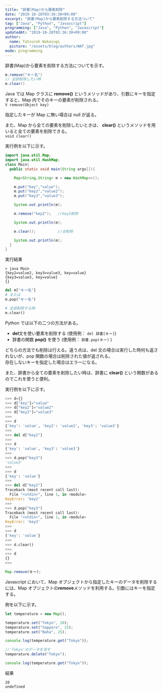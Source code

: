 ```yaml
---
title: "辞書(Map)から要素削除"
date: "2019-10-28T03:36:30+09:00"
excerpt: "辞書(Map)から要素削除する方法ついて"
tag: ["Java", "Python", "Javascript"]
programming: ["Java", "Python", "Javascript"]
updatedAt: "2019-10-28T03:36:30+09:00"
author:
  name: Tatsuroh Wakasugi
  picture: "/assets/blog/authors/WAT.jpg"
mode: programming
---
```


辞書(Map)から要素を削除する方法についてを示す。

<div class="note_content_by_programming_language" id="note_content_Java">

```java
m.remove("キー名")
// 全部削除したい時
m.clear()
```

Java では Map クラスに **remove()** というメソッドがあり、引数にキーを指定すると、Map 内でそのキーの要素が削除される。  
`V remove(Object key)`

指定したキーが Map に無い場合は null が返る。

また、Map から全ての要素を削除したいときは、 **clear()** というメソッドを用いると全ての要素を削除できる。  
`void clear()`

実行例を以下に示す。

```java
import java.util.Map;
import java.util.HashMap;
class Main{
  public static void main(String args[]){

    Map<String,String> m = new HashMap<>();

    m.put("key","value");
    m.put("key2","value2");
    m.put("key3","value3");

    System.out.println(m);

    m.remove("key2");   //key2削除

    System.out.println(m);

    m.clear();          //全削除

    System.out.println(m);
  }
}
```

実行結果

```
> java Main
{key2=value2, key3=value3, key=value}
{key3=value3, key=value}
{}
```

</div>
<div class="note_content_by_programming_language" id="note_content_Python">

```python
del m["キー名"]
# または
m.pop("キー名")

# 全部削除する時
m.clear()
```

Python では以下の二つの方法がある。

- **del**文を使い要素を削除する (使用例： `del 辞書[キー]`)
- 辞書の関数 **pop()** を使う (使用例： `辞書.pop(キー)` )

どちらの方法でも削除は行える。違う点は、del 文の場合は実行した時何も返されないが、pop 関数の場合は削除された値が返される。  
存在しないキーを指定した場合はエラーになる。

また、辞書から全ての要素を削除したい時は、辞書に **clear()** という関数があるのでこれを使うと便利。

実行例を以下に示す。

```python
>>> d={}
>>> d["key"]="value"
>>> d["key2"]="value2"
>>> d["key3"]="value3"
>>>
>>> d
{'key': 'value', 'key2': 'value2', 'key3': 'value3'}
>>>
>>> del d["key2"]
>>>
>>> d
{'key': 'value', 'key3': 'value3'}
>>>
>>> d.pop("key3")
'value3'
>>>
>>> d
{'key': 'value'}
>>>
>>> del d["key2"]
Traceback (most recent call last):
  File "<stdin>", line 1, in <module>
KeyError: 'key2'
>>>
>>> d.pop("key3")
Traceback (most recent call last):
  File "<stdin>", line 1, in <module>
KeyError: 'key3'
>>>
>>> d
{'key': 'value'}
>>>
>>> d.clear()
>>>
>>> d
{}
>>>
```

</div>
<div class="note_content_by_programming_language" id="note_content_Javascript">

```javascript
Map.remove(キー);
```

Javascript において、Map オブジェクトから指定したキーのデータを削除するには、Map オブジェクトの**remove**メソッドを利用する。引数にはキーを指定する。

例を以下に示す。

```javascript
let temperature = new Map();

temperature.set("Tokyo", 20);
temperature.set("Sapporo", 15);
temperature.set("Naha", 25);

console.log(temperature.get("Tokyo"));

//'Tokyo'のデータを消す
temperature.delete("Tokyo");

console.log(temperature.get("Tokyo"));
```

結果

```
20
undefined
```

</div>
